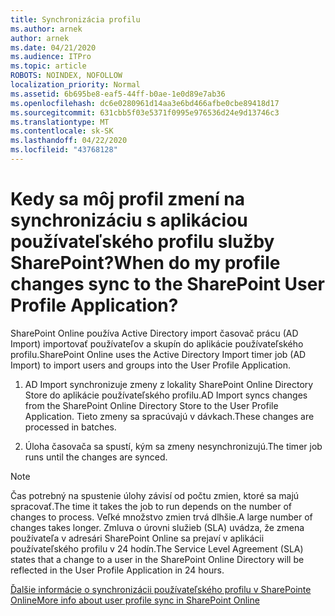```yaml
---
title: Synchronizácia profilu
ms.author: arnek
author: arnek
ms.date: 04/21/2020
ms.audience: ITPro
ms.topic: article
ROBOTS: NOINDEX, NOFOLLOW
localization_priority: Normal
ms.assetid: 6b695be8-eaf5-44ff-b0ae-1e0d89e7ab36
ms.openlocfilehash: dc6e0280961d14aa3e6bd466afbe0cbe89418d17
ms.sourcegitcommit: 631cbb5f03e5371f0995e976536d24e9d13746c3
ms.translationtype: MT
ms.contentlocale: sk-SK
ms.lasthandoff: 04/22/2020
ms.locfileid: "43768128"
---
```

# <a name="when-do-my-profile-changes-sync-to-the-sharepoint-user-profile-application"></a><span data-ttu-id="ebcad-102">Kedy sa môj profil zmení na synchronizáciu s aplikáciou používateľského profilu služby SharePoint?</span><span class="sxs-lookup"><span data-stu-id="ebcad-102">When do my profile changes sync to the SharePoint User Profile Application?</span></span>

<span data-ttu-id="ebcad-103">SharePoint Online používa Active Directory import časovač prácu (AD Import) importovať používateľov a skupín do aplikácie používateľského profilu.</span><span class="sxs-lookup"><span data-stu-id="ebcad-103">SharePoint Online uses the Active Directory Import timer job (AD Import) to import users and groups into the User Profile Application.</span></span> 
  
1. <span data-ttu-id="ebcad-104">AD Import synchronizuje zmeny z lokality SharePoint Online Directory Store do aplikácie používateľského profilu.</span><span class="sxs-lookup"><span data-stu-id="ebcad-104">AD Import syncs changes from the SharePoint Online Directory Store to the User Profile Application.</span></span> <span data-ttu-id="ebcad-105">Tieto zmeny sa spracúvajú v dávkach.</span><span class="sxs-lookup"><span data-stu-id="ebcad-105">These changes are processed in batches.</span></span>
    
2. <span data-ttu-id="ebcad-106">Úloha časovača sa spustí, kým sa zmeny nesynchronizujú.</span><span class="sxs-lookup"><span data-stu-id="ebcad-106">The timer job runs until the changes are synced.</span></span>
    
> [!NOTE]
> <span data-ttu-id="ebcad-107">Čas potrebný na spustenie úlohy závisí od počtu zmien, ktoré sa majú spracovať.</span><span class="sxs-lookup"><span data-stu-id="ebcad-107">The time it takes the job to run depends on the number of changes to process.</span></span> <span data-ttu-id="ebcad-108">Veľké množstvo zmien trvá dlhšie.</span><span class="sxs-lookup"><span data-stu-id="ebcad-108">A large number of changes takes longer.</span></span> <span data-ttu-id="ebcad-109">Zmluva o úrovni služieb (SLA) uvádza, že zmena používateľa v adresári SharePoint Online sa prejaví v aplikácii používateľského profilu v 24 hodín.</span><span class="sxs-lookup"><span data-stu-id="ebcad-109">The Service Level Agreement (SLA) states that a change to a user in the SharePoint Online Directory will be reflected in the User Profile Application in 24 hours.</span></span> 
  
[<span data-ttu-id="ebcad-110">Ďalšie informácie o synchronizácii používateľského profilu v SharePointe Online</span><span class="sxs-lookup"><span data-stu-id="ebcad-110">More info about user profile sync in SharePoint Online</span></span>](https://go.microsoft.com/fwlink/?linkid=875671)
  

